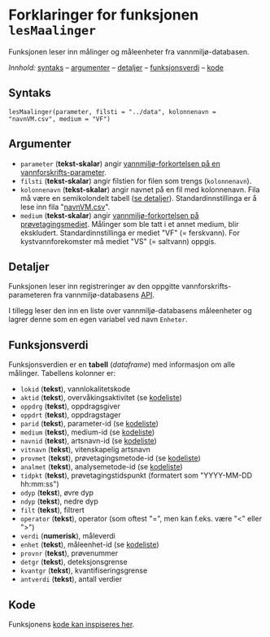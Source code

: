 # Forklaringer for funksjonen `lesMaalinger`

Funksjonen leser inn målinger og måleenheter fra vannmiljø-databasen.

_Innhold:_ [syntaks](#syntaks) – [argumenter](#argumenter) – [detaljer](#detaljer) – [funksjonsverdi](#funksjonsverdi) – [kode](#kode)


## Syntaks

```{r}
lesMaalinger(parameter, filsti = "../data", kolonnenavn = "navnVM.csv", medium = "VF")
```


## Argumenter

* `parameter` (**tekst-skalar**) angir [vannmiljø-forkortelsen på en vannforskrifts-parameter](https://vannmiljokoder.miljodirektoratet.no/parameter/bio).
* `filsti`  (**tekst-skalar**) angir filstien for filen som trengs (`kolonnenavn`).
* `kolonnenavn` (**tekst-skalar**) angir navnet på en fil med kolonnenavn. Fila må være en semikolondelt tabell ([se detaljer](hjelpfil.md#vannmiljø-data-navnvm.csv)). Standardinnstillinga er å lese inn fila "[navnVM.csv](../data/navnVM.csv)".
* `medium` (**tekst-skalar**) angir [vannmiljø-forkortelsen på prøvetagingsmediet](https://vannmiljokoder.miljodirektoratet.no/medium). Målinger som ble tatt i et annet medium, blir ekskludert. Standardinnstillinga er mediet "VF" (=&nbsp;ferskvann). For kystvannforekomster må mediet "VS" (=&nbsp;saltvann) oppgis.


## Detaljer

Funksjonen leser inn registreringer av den oppgitte vannforskrifts-parameteren fra vannmiljø-databasens [API](https://vannmiljowebapi.miljodirektoratet.no/swagger/ui/index#/).

I tillegg leser den inn en liste over vannmiljø-databasens måleenheter og lagrer denne som en egen variabel ved navn `Enheter`.


## Funksjonsverdi

Funksjonsverdien er en **tabell** (_dataframe_) med informasjon om alle målinger. Tabellens kolonner er:

- `lokid` (**tekst**), vannlokalitetskode
- `aktid` (**tekst**), overvåkingsaktivitet (se [kodeliste](https://vannmiljokoder.miljodirektoratet.no/activity))
- `oppdrg` (**tekst**), oppdragsgiver
- `oppdrt` (**tekst**), oppdragstager
- `parid` (**tekst**), parameter-id (se [kodeliste](https://vannmiljokoder.miljodirektoratet.no/parameter/bio))
- `medium` (**tekst**), medium-id (se [kodeliste](https://vannmiljokoder.miljodirektoratet.no/medium))
- `navnid` (**tekst**), artsnavn-id (se [kodeliste](https://vannmiljokoder.miljodirektoratet.no/species))
- `vitnavn` (**tekst**), vitenskapelig artsnavn
- `provmet` (**tekst**), prøvetagingsmetode-id (se [kodeliste](https://vannmiljokoder.miljodirektoratet.no/samplingMethod))
- `analmet` (**tekst**), analysemetode-id (se [kodeliste](https://vannmiljokoder.miljodirektoratet.no/analysisMethod))
- `tidpkt` (**tekst**), prøvetagingstidspunkt (formatert som "YYYY-MM-DD hh:mm:ss")
- `odyp` (**tekst**), øvre dyp
- `ndyp` (**tekst**), nedre dyp
- `filt` (**tekst**), filtrert
- `operator` (**tekst**), operator (som oftest "=", men kan f.eks. være "<" eller ">")
- `verdi` (**numerisk**), måleverdi
- `enhet` (**tekst**), måleenhet-id (se [kodeliste](https://vannmiljokoder.miljodirektoratet.no/unit))
- `provnr` (**tekst**), prøvenummer
- `detgr` (**tekst**), deteksjonsgrense
- `kvantgr` (**tekst**), kvantifiseringsgrense
- `antverdi` (**tekst**), antall verdier


## Kode

Funksjonens [kode kan inspiseres her](../R/lesMaalinger.R).

